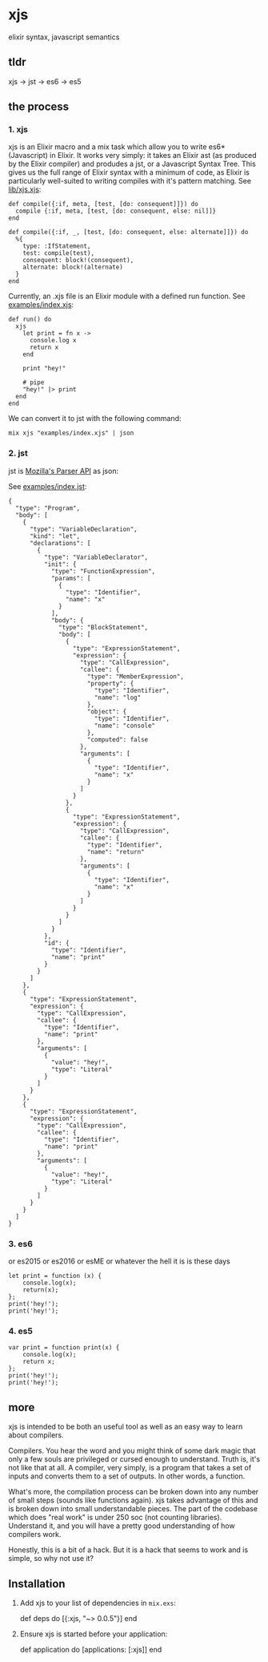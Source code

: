 # xjs 

elixir syntax, javascript semantics

## tldr

xjs -> jst -> es6 -> es5 

## the process

### 1. xjs

xjs is an Elixir macro and a mix task which allow you to write es6* (Javascript) in Elixir. It works very simply: it takes an Elixir ast (as produced by the Elixir compiler) and produdes a jst, or a Javascript Syntax Tree. This gives us the full range of Elixir syntax with a minimum of code, as Elixir is particularly well-suited to writing compiles with it's pattern matching. See [lib/xjs.xjs](../lib/xjs.xjs): 

```
def compile({:if, meta, [test, [do: consequent]]}) do
  compile {:if, meta, [test, [do: consequent, else: nil]]}
end

def compile({:if, _, [test, [do: consequent, else: alternate]]}) do
  %{
    type: :IfStatement,
    test: compile(test),
    consequent: block!(consequent),
    alternate: block!(alternate)
  }
end
```


Currently, an .xjs file is an Elixir module with a defined run function. See [examples/index.xjs](../examples/index.xjs): 

```
def run() do
  xjs
    let print = fn x ->
      console.log x
      return x
    end

    print "hey!"
     
    # pipe
    "hey!" |> print
  end
end
```

We can convert it to jst with the following command:

```
mix xjs "examples/index.xjs" | json
```

### 2. jst

jst is [Mozilla's Parser API](https://developer.mozilla.org/en-US/docs/Mozilla/Projects/SpiderMonkey/Parser_API) as json: 

See [examples/index.jst](../examples/index.jst): 

```
{
  "type": "Program",
  "body": [
    {
      "type": "VariableDeclaration",
      "kind": "let",
      "declarations": [
        {
          "type": "VariableDeclarator",
          "init": {
            "type": "FunctionExpression",
            "params": [
              {
                "type": "Identifier",
                "name": "x"
              }
            ],
            "body": {
              "type": "BlockStatement",
              "body": [
                {
                  "type": "ExpressionStatement",
                  "expression": {
                    "type": "CallExpression",
                    "callee": {
                      "type": "MemberExpression",
                      "property": {
                        "type": "Identifier",
                        "name": "log"
                      },
                      "object": {
                        "type": "Identifier",
                        "name": "console"
                      },
                      "computed": false
                    },
                    "arguments": [
                      {
                        "type": "Identifier",
                        "name": "x"
                      }
                    ]
                  }
                },
                {
                  "type": "ExpressionStatement",
                  "expression": {
                    "type": "CallExpression",
                    "callee": {
                      "type": "Identifier",
                      "name": "return"
                    },
                    "arguments": [
                      {
                        "type": "Identifier",
                        "name": "x"
                      }
                    ]
                  }
                }
              ]
            }
          },
          "id": {
            "type": "Identifier",
            "name": "print"
          }
        }
      ]
    },
    {
      "type": "ExpressionStatement",
      "expression": {
        "type": "CallExpression",
        "callee": {
          "type": "Identifier",
          "name": "print"
        },
        "arguments": [
          {
            "value": "hey!",
            "type": "Literal"
          }
        ]
      }
    },
    {
      "type": "ExpressionStatement",
      "expression": {
        "type": "CallExpression",
        "callee": {
          "type": "Identifier",
          "name": "print"
        },
        "arguments": [
          {
            "value": "hey!",
            "type": "Literal"
          }
        ]
      }
    }
  ]
}
```

### 3. es6

or es2015 or es2016 or esME or whatever the hell it is is these days

```
let print = function (x) {
    console.log(x);
    return(x);
};
print('hey!');
print('hey!');
 ```

### 4. es5

```
var print = function print(x) {
    console.log(x);
    return x;
};
print('hey!');
print('hey!');
```

## more

xjs is intended to be both an useful tool as well as an easy way to learn about compilers.

Compilers. You hear the word and you might think of some dark magic that only a few souls are privileged or cursed enough to understand. Truth is, it's not like that at all. A compiler, very simply, is a program that takes a set of inputs and converts them to a set of outputs. In other words, a function. 

What's more, the compilation process can be broken down into any number of small steps (sounds like functions again). xjs takes advantage of this and is broken down into small understandable pieces. The part of the codebase which does "real work" is under 250 soc (not counting libraries). Understand it, and you will have a pretty good understanding of how compilers work.

Honestly, this is a bit of a hack. But it is a hack that seems to work and is simple, so why not use it?

## Installation

  1. Add xjs to your list of dependencies in `mix.exs`:

        def deps do
          [{:xjs, "~> 0.0.5"}]
        end

  2. Ensure xjs is started before your application:

        def application do
          [applications: [:xjs]]
        end


